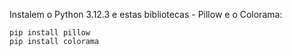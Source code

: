 Instalem o Python 3.12.3 e estas bibliotecas - Pillow e o Colorama:

```
pip install pillow
pip install colorama
```
